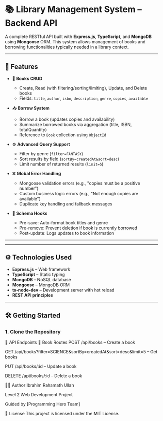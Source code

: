 # 📚 Library Management System – Backend API

A complete RESTful API built with **Express.js**, **TypeScript**, and **MongoDB** using **Mongoose** ORM. This system allows management of books and borrowing functionalities typically needed in a library context.

---

## 🚀 Features

- 📘 **Books CRUD**
  - Create, Read (with filtering/sorting/limiting), Update, and Delete books
  - Fields: `title`, `author`, `isbn`, `description`, `genre`, `copies`, `available`

- 📥 **Borrow System**
  - Borrow a book (updates copies and availability)
  - Summarize borrowed books via aggregation (title, ISBN, totalQuantity)
  - Reference to `Book` collection using `ObjectId`

- ⚙️ **Advanced Query Support**
  - Filter by genre (`filter=FANTASY`)
  - Sort results by field (`sortBy=createdAt&sort=desc`)
  - Limit number of returned results (`limit=5`)

- ❌ **Global Error Handling**
  - Mongoose validation errors (e.g., "copies must be a positive number")
  - Custom business logic errors (e.g., "Not enough copies are available")
  - Duplicate key handling and fallback messages

- 🧠 **Schema Hooks**
  - Pre-save: Auto-format book titles and genre
  - Pre-remove: Prevent deletion if book is currently borrowed
  - Post-update: Logs updates to book information

---



---

## ⚙️ Technologies Used

- **Express.js** – Web framework
- **TypeScript** – Static typing
- **MongoDB** – NoSQL database
- **Mongoose** – MongoDB ORM
- **ts-node-dev** – Development server with hot reload
- **REST API principles**

---

## 🛠️ Getting Started

### 1. Clone the Repository

🔌 API Endpoints
📘 Book Routes
POST /api/books – Create a book

GET /api/books?filter=SCIENCE&sortBy=createdAt&sort=desc&limit=5 – Get books

PUT /api/books/:id – Update a book

DELETE /api/books/:id – Delete a book

🧑‍💻 Author
Ibrahim Rahamath Ullah

Level 2 Web Development Project

Guided by [Programming Hero Team]

📜 License
This project is licensed under the MIT License.



